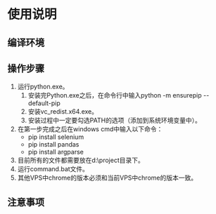 # 使用说明

## 编译环境



## 操作步骤
1. 运行python.exe。
	1. 安装完Python.exe之后，在命令行中输入python -m ensurepip --default-pip
	2. 安装vc_redist.x64.exe。
	3. 安装过程中一定要勾选PATH的选项（添加到系统环境变量中）。
2. 在第一步完成之后在windows cmd中输入以下命令：
	- pip install selenium
	- pip install pandas
	- pip install argparse
3. 目前所有的文件都需要放在d:\project目录下。
4. 运行command.bat文件。
5. 其他VPS中chrome的版本必须和当前VPS中chrome的版本一致。

## 注意事项